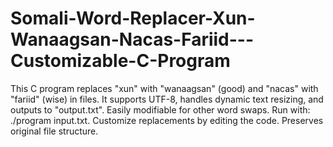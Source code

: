 # Somali-Word-Replacer-Xun-Wanaagsan-Nacas-Fariid---Customizable-C-Program
This C program replaces "xun" with "wanaagsan" (good) and "nacas" with "fariid" (wise) in files. It supports UTF-8, handles dynamic text resizing, and outputs to "output.txt". Easily modifiable for other word swaps. Run with: ./program input.txt. Customize replacements by editing the code. Preserves original file structure.
